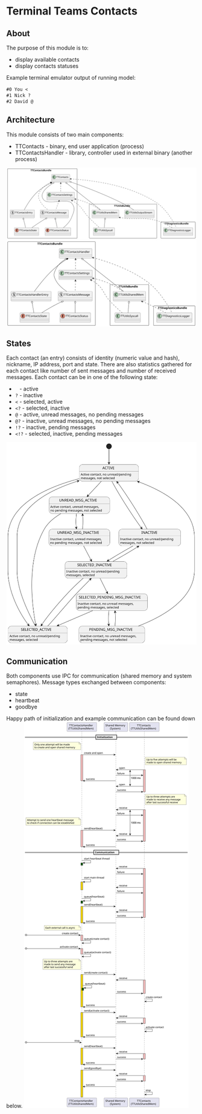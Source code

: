# Terminal Teams Contacts
## About
The purpose of this module is to:
- display available contacts
- display contacts statuses

Example terminal emulator output of running model:
```
#0 You <
#1 Nick ?
#2 David @
```

## Architecture
This module consists of two main components:
- TTContacts - binary, end user application (process)
- TTContactsHandler - library, controller used in external binary (another process)

![TTContacts](./doc/TTContacts.svg)
![TTContactsHandler](./doc/TTContactsHandler.svg)

## States
Each contact (an entry) consists of identity (numeric value and hash), nickname, IP address, port and state. There are also statistics gathered for each contact like number of sent messages and number of received messages. Each contact can be in one of the following state:
- ``` ``` - active
- ```?``` - inactive
- ```<``` - selected, active
- ```<?``` - selected, inactive
- ```@``` - active, unread messages, no pending messages
- ```@?``` - inactive, unread messages, no pending messages
- ```!?``` - inactive, pending messages
- ```<!?``` - selected, inactive, pending messages

![TTContactsState](./doc/TTContactsState.svg)

## Communication
Both components use IPC for communication (shared memory and system semaphores). Message types exchanged between components:
- state
- heartbeat
- goodbye

Happy path of initialization and example communication can be found down below.
![TTContactsCommunication](./doc/TTContactsCommunication.svg)
